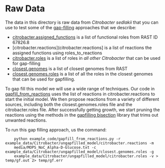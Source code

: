 # Raw Data

The data in this directory is raw data from *Citrobacter sedlakii* that you can use to test some of the 
[gap-filling](../../../gapfill) approaches that we describe:

* [citrobacter.assigned_functions](citrobacter.assigned_functions) is a list of functional roles from RAST ID 67826.8
* [citrobacter.reactions](citrobacter.reactions] is a list of reactions the assigned functions using roles_to_reactions
* [citrobacter.roles](citrobacter.roles) is a list of roles in *all other Citrobacter* that can be used for gap-filling
* [closest.genomes](closest.genomes) is a list of closest genomes from RAST
* [closest.genomes.roles](closest.genomes.roles) is a list of all the roles in the closest genomes that can be used 
for gapfilling.

To gap fill this model we will use a wide range of techniques. Our code in 
[gapfill_from_reactions](../../../example_code/gapfill_from_reactions.py) uses the list of reactions in 
citrobacter.reactions to start the initial model. We then propose reactions from a variety of different sources, 
including both the closest.genomes.roles file and the citrobacter.roles file. After successfully getting growth, we
start pruning the reactions using the methods in the [gapfilling bisection](../../../gapfill/bisection.py) library
that trims out unwanted reactions.

To run this gap filling approach, us the command:

```
    python example_code/gapfill_from_reactions.py -r example_data/Citrobacter/ungapfilled_model/citrobacter.reactions -m
    media/MOPS_NoC_Alpha-D-Glucose.txt -c example_data/Citrobacter/ungapfilled_model/closest.genomes.roles -g
    example_data/Citrobacter/ungapfilled_model/citrobacter.roles -v > temp/gf.out 2> temp/gf.err
```